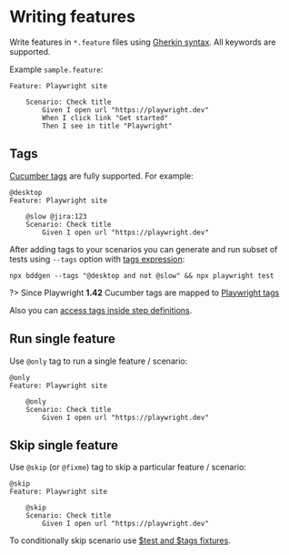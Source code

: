 # Writing features
Write features in `*.feature` files using [Gherkin syntax](https://cucumber.io/docs/gherkin/reference/#keywords). All keywords are supported.

Example `sample.feature`:

```gherkin
Feature: Playwright site

    Scenario: Check title
        Given I open url "https://playwright.dev"
        When I click link "Get started"
        Then I see in title "Playwright"
```

## Tags
[Cucumber tags](https://cucumber.io/docs/cucumber/api/?lang=javascript#tags) are fully supported. For example:
```gherkin
@desktop
Feature: Playwright site

    @slow @jira:123
    Scenario: Check title
        Given I open url "https://playwright.dev"
```

After adding tags to your scenarios you can generate and run subset of tests using `--tags` option with [tags expression](https://cucumber.io/docs/cucumber/api/?lang=javascript#tag-expressions):
```
npx bddgen --tags "@desktop and not @slow" && npx playwright test
```

?> Since Playwright **1.42** Cucumber tags are mapped to [Playwright tags](https://playwright.dev/docs/test-annotations#tag-tests)

Also you can [access tags inside step definitions](writing-steps/playwright-style.md#tags).

## Run single feature
Use `@only` tag to run a single feature / scenario:
```gherkin
@only
Feature: Playwright site
    
    @only
    Scenario: Check title
        Given I open url "https://playwright.dev"
```

## Skip single feature
Use `@skip` (or `@fixme`) tag to skip a particular feature / scenario:
```gherkin
@skip
Feature: Playwright site

    @skip
    Scenario: Check title
        Given I open url "https://playwright.dev"
```

To conditionally skip scenario use [$test and $tags fixtures](writing-steps/playwright-style.md#accessing-test-and-testinfo).

